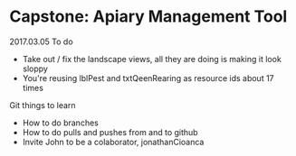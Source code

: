 # Capstone: Apiary Management Tool

2017.03.05
To do

- Take out / fix the landscape views, all they are doing is making it look sloppy
- You're reusing lblPest and txtQeenRearing as resource ids about 17 times 

Git things to learn

- How to do branches
- How to do pulls and pushes from and to github
- Invite John to be a colaborator, jonathanCioanca
